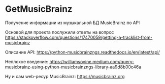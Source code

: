 # GetMusicBrainz
Получение информации из музыкальной БД MusicBrainz по API

Основой для проекта послужили ответы на вопрос 
https://stackoverflow.com/questions/17470059/getting-a-tracklist-from-musicbrainz

Описание API:  https://python-musicbrainzngs.readthedocs.io/en/latest/api/

Неплохое введение:  https://williamsovine.medium.com/query-musicbrainz-using-python-musicbrainzngs-library-aa9d8b00c46a

Ну и сам web-ресур MusicBrainz: https://musicbrainz.org

